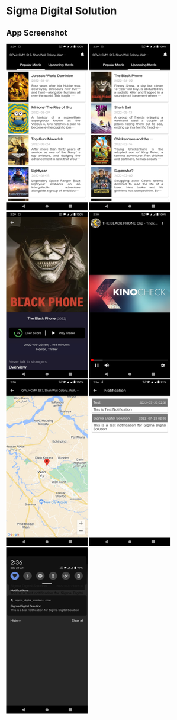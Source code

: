 # Sigma Digital Solution

## App Screenshot
  <tr>
    <td><img src="https://github.com/Sabahat06/sigma_digital_solution_task/blob/master/App%20Screenshot/popular%20movie.jpeg" width=220 height=450></td>
    <td><img src="https://github.com/Sabahat06/sigma_digital_solution_task/blob/master/App%20Screenshot/upcoming%20movie.jpeg" width=220 height=450></td>
    <td><img src="https://github.com/Sabahat06/sigma_digital_solution_task/blob/master/App%20Screenshot/movie%20detail.jpeg" width=220 height=450></td>
  </tr>
  <tr>
    <td><img src="https://github.com/Sabahat06/sigma_digital_solution_task/blob/master/App%20Screenshot/video.jpeg" width=220 height=450></td>
    <td><img src="https://github.com/Sabahat06/sigma_digital_solution_task/blob/master/App%20Screenshot/map.jpeg" width=220 height=450></td>
    <td><img src="https://github.com/Sabahat06/sigma_digital_solution_task/blob/master/App%20Screenshot/notification%20screen.jpeg" width=220 height=450></td>
  </tr>
  <tr>
    <td><img src="https://github.com/Sabahat06/sigma_digital_solution_task/blob/master/App%20Screenshot/notification.jpeg" width=220 height=450></td>
  </tr>
